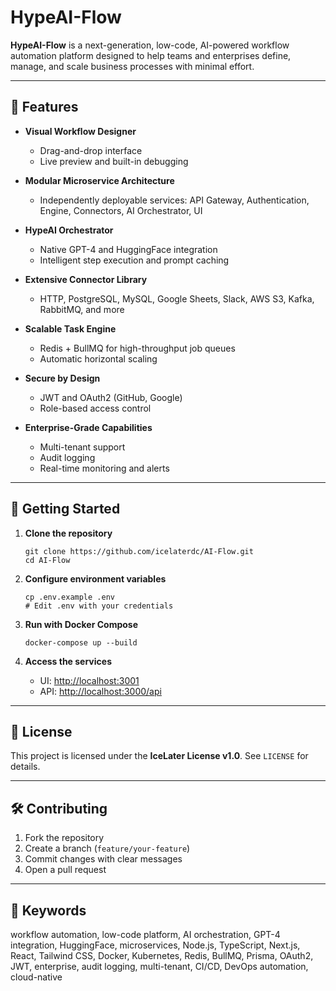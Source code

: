 # HypeAI-Flow

**HypeAI-Flow** is a next-generation, low-code, AI-powered workflow automation platform designed to help teams and enterprises define, manage, and scale business processes with minimal effort.

---

## 🚀 Features

* **Visual Workflow Designer**

  * Drag-and-drop interface
  * Live preview and built-in debugging

* **Modular Microservice Architecture**

  * Independently deployable services: API Gateway, Authentication, Engine, Connectors, AI Orchestrator, UI

* **HypeAI Orchestrator**

  * Native GPT-4 and HuggingFace integration
  * Intelligent step execution and prompt caching

* **Extensive Connector Library**

  * HTTP, PostgreSQL, MySQL, Google Sheets, Slack, AWS S3, Kafka, RabbitMQ, and more

* **Scalable Task Engine**

  * Redis + BullMQ for high-throughput job queues
  * Automatic horizontal scaling

* **Secure by Design**

  * JWT and OAuth2 (GitHub, Google)
  * Role-based access control

* **Enterprise-Grade Capabilities**

  * Multi-tenant support
  * Audit logging
  * Real-time monitoring and alerts

---

## 🏁 Getting Started

1. **Clone the repository**

   ```
   git clone https://github.com/icelaterdc/AI-Flow.git
   cd AI-Flow
   ```

2. **Configure environment variables**

   ```
   cp .env.example .env
   # Edit .env with your credentials
   ```

3. **Run with Docker Compose**

   ```
   docker-compose up --build
   ```

4. **Access the services**

   * UI: [http://localhost:3001](http://localhost:3001)
   * API: [http://localhost:3000/api](http://localhost:3000/api)

---

## 📄 License

This project is licensed under the **IceLater License v1.0**. See `LICENSE` for details.

---

## 🛠️ Contributing

1. Fork the repository
2. Create a branch (`feature/your-feature`)
3. Commit changes with clear messages
4. Open a pull request

---

## 🔑 Keywords

workflow automation, low-code platform, AI orchestration, GPT-4 integration, HuggingFace, microservices, Node.js, TypeScript, Next.js, React, Tailwind CSS, Docker, Kubernetes, Redis, BullMQ, Prisma, OAuth2, JWT, enterprise, audit logging, multi-tenant, CI/CD, DevOps automation, cloud-native
